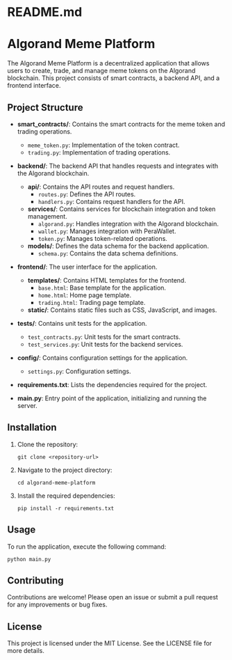 # README.md

# Algorand Meme Platform

The Algorand Meme Platform is a decentralized application that allows users to create, trade, and manage meme tokens on the Algorand blockchain. This project consists of smart contracts, a backend API, and a frontend interface.

## Project Structure

- **smart_contracts/**: Contains the smart contracts for the meme token and trading operations.
  - `meme_token.py`: Implementation of the token contract.
  - `trading.py`: Implementation of trading operations.

- **backend/**: The backend API that handles requests and integrates with the Algorand blockchain.
  - **api/**: Contains the API routes and request handlers.
    - `routes.py`: Defines the API routes.
    - `handlers.py`: Contains request handlers for the API.
  - **services/**: Contains services for blockchain integration and token management.
    - `algorand.py`: Handles integration with the Algorand blockchain.
    - `wallet.py`: Manages integration with PeraWallet.
    - `token.py`: Manages token-related operations.
  - **models/**: Defines the data schema for the backend application.
    - `schema.py`: Contains the data schema definitions.

- **frontend/**: The user interface for the application.
  - **templates/**: Contains HTML templates for the frontend.
    - `base.html`: Base template for the application.
    - `home.html`: Home page template.
    - `trading.html`: Trading page template.
  - **static/**: Contains static files such as CSS, JavaScript, and images.

- **tests/**: Contains unit tests for the application.
  - `test_contracts.py`: Unit tests for the smart contracts.
  - `test_services.py`: Unit tests for the backend services.

- **config/**: Contains configuration settings for the application.
  - `settings.py`: Configuration settings.

- **requirements.txt**: Lists the dependencies required for the project.

- **main.py**: Entry point of the application, initializing and running the server.

## Installation

1. Clone the repository:
   ```
   git clone <repository-url>
   ```

2. Navigate to the project directory:
   ```
   cd algorand-meme-platform
   ```

3. Install the required dependencies:
   ```
   pip install -r requirements.txt
   ```

## Usage

To run the application, execute the following command:
```
python main.py
```

## Contributing

Contributions are welcome! Please open an issue or submit a pull request for any improvements or bug fixes.

## License

This project is licensed under the MIT License. See the LICENSE file for more details.